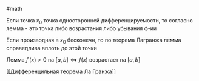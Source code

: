 #math

Если точка $x_0$ точка односторонней дифференцируемости, то согласно лемма - это точка либо возрастания либо убывания ф-ии

Если производная в $x_0$ бесконечн, то по теорема Лагранжа лемма справедлива вплоть до этой точки

Лемма
$f'(x) > 0$ на $[a,b] \Leftrightarrow f(x)$ возрастает на $[a, b]$

[[Дифференцильная теорема Ла Гранжа]]